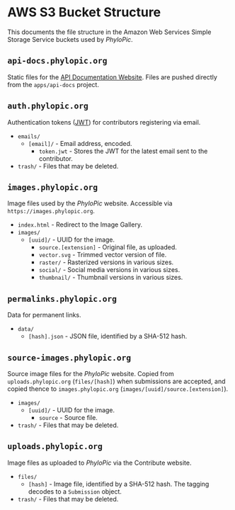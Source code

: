 # AWS S3 Bucket Structure

This documents the file structure in the Amazon Web Services Simple Storage Service buckets used by _PhyloPic_.

## `api-docs.phylopic.org`

Static files for the [API Documentation Website](https://api-docs.phylopic.org). Files are pushed directly from the `apps/api-docs` project.

## `auth.phylopic.org`

Authentication tokens ([JWT](https://jwt.io)) for contributors registering via email.

-   `emails/`
    -   `[email]/` - Email address, encoded.
        -   `token.jwt` - Stores the JWT for the latest email sent to the contributor.
-   `trash/` - Files that may be deleted.

## `images.phylopic.org`

Image files used by the _PhyloPic_ website. Accessible via `https://images.phylopic.org`.

-   `index.html` - Redirect to the Image Gallery.
-   `images/`
    -   `[uuid]/` - UUID for the image.
        -   `source.[extension]` - Original file, as uploaded.
        -   `vector.svg` - Trimmed vector version of file.
        -   `raster/` - Rasterized versions in various sizes.
        -   `social/` - Social media versions in various sizes.
        -   `thumbnail/` - Thumbnail versions in various sizes.

## `permalinks.phylopic.org`

Data for permanent links.

-   `data/`
    -   `[hash].json` - JSON file, identified by a SHA-512 hash.

## `source-images.phylopic.org`

Source image files for the _PhyloPic_ website. Copied from `uploads.phylopic.org` (`files/[hash]`) when submissions are accepted, and copied thence to `images.phylopic.org` (`images/[uuid]/source.[extension]`).

-   `images/`
    -   `[uuid]/` - UUID for the image.
        -   `source` - Source file.
-   `trash/` - Files that may be deleted.

## `uploads.phylopic.org`

Image files as uploaded to _PhyloPic_ via the Contribute website.

-   `files/`
    -   `[hash]` - Image file, identified by a SHA-512 hash. The tagging decodes to a `Submission` object.
-   `trash/` - Files that may be deleted.
